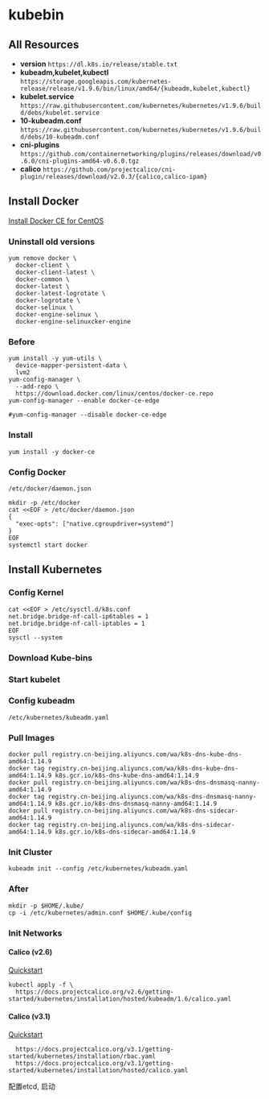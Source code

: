 # kubebin

## All Resources

* **version** `https://dl.k8s.io/release/stable.txt`
* **kubeadm,kubelet,kubectl** `https://storage.googleapis.com/kubernetes-release/release/v1.9.6/bin/linux/amd64/{kubeadm,kubelet,kubectl}`
* **kubelet.service** `https://raw.githubusercontent.com/kubernetes/kubernetes/v1.9.6/build/debs/kubelet.service`
* **10-kubeadm.conf** `https://raw.githubusercontent.com/kubernetes/kubernetes/v1.9.6/build/debs/10-kubeadm.conf`
* **cni-plugins** `https://github.com/containernetworking/plugins/releases/download/v0.6.0/cni-plugins-amd64-v0.6.0.tgz`
* **calico** `https://github.com/projectcalico/cni-plugin/releases/download/v2.0.3/{calico,calico-ipam}`


## Install Docker

[Install Docker CE for CentOS](https://docs.docker.com/install/linux/docker-ce/centos/)

### Uninstall old versions
```
yum remove docker \
  docker-client \
  docker-client-latest \
  docker-common \
  docker-latest \
  docker-latest-logrotate \
  docker-logrotate \
  docker-selinux \
  docker-engine-selinux \
  docker-engine-selinuxcker-engine
```

### Before
```
yum install -y yum-utils \
  device-mapper-persistent-data \
  lvm2
yum-config-manager \
  --add-repo \
  https://download.docker.com/linux/centos/docker-ce.repo
yum-config-manager --enable docker-ce-edge

#yum-config-manager --disable docker-ce-edge
```

### Install
```
yum install -y docker-ce
```

### Config Docker
`/etc/docker/daemon.json`
```
mkdir -p /etc/docker
cat <<EOF > /etc/docker/daemon.json
{
  "exec-opts": ["native.cgroupdriver=systemd"]
}
EOF
systemctl start docker
```

## Install Kubernetes
### Config Kernel
```
cat <<EOF > /etc/sysctl.d/k8s.conf
net.bridge.bridge-nf-call-ip6tables = 1
net.bridge.bridge-nf-call-iptables = 1
EOF
sysctl --system
```

### Download Kube-bins

### Start kubelet

### Config kubeadm
`/etc/kubernetes/kubeadm.yaml`

### Pull Images
```
docker pull registry.cn-beijing.aliyuncs.com/wa/k8s-dns-kube-dns-amd64:1.14.9
docker tag registry.cn-beijing.aliyuncs.com/wa/k8s-dns-kube-dns-amd64:1.14.9 k8s.gcr.io/k8s-dns-kube-dns-amd64:1.14.9
docker pull registry.cn-beijing.aliyuncs.com/wa/k8s-dns-dnsmasq-nanny-amd64:1.14.9
docker tag registry.cn-beijing.aliyuncs.com/wa/k8s-dns-dnsmasq-nanny-amd64:1.14.9 k8s.gcr.io/k8s-dns-dnsmasq-nanny-amd64:1.14.9
docker pull registry.cn-beijing.aliyuncs.com/wa/k8s-dns-sidecar-amd64:1.14.9
docker tag registry.cn-beijing.aliyuncs.com/wa/k8s-dns-sidecar-amd64:1.14.9 k8s.gcr.io/k8s-dns-sidecar-amd64:1.14.9
```


### Init Cluster
`kubeadm init --config /etc/kubernetes/kubeadm.yaml`

### After
```
mkdir -p $HOME/.kube/
cp -i /etc/kubernetes/admin.conf $HOME/.kube/config
```

### Init Networks
#### Calico (v2.6)
[Quickstart](https://docs.projectcalico.org/v2.6/getting-started/kubernetes/)

```
kubectl apply -f \
  https://docs.projectcalico.org/v2.6/getting-started/kubernetes/installation/hosted/kubeadm/1.6/calico.yaml
```

#### Calico (v3.1)
[Quickstart](https://docs.projectcalico.org/v3.1/getting-started/kubernetes/)

```
  https://docs.projectcalico.org/v3.1/getting-started/kubernetes/installation/rbac.yaml
  https://docs.projectcalico.org/v3.1/getting-started/kubernetes/installation/hosted/calico.yaml
```
配置etcd, 启动


